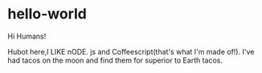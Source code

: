 # hello-world

Hi Humans!

Hubot here,I LIKE nODE. js and Coffeescript(that's what I'm made of!).
I've had tacos on the moon and find them for superior to Earth tacos.

